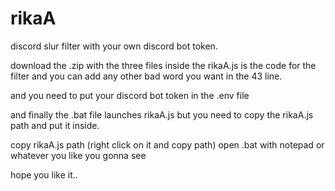 # rikaA
discord slur filter with your own discord bot token.

download the .zip with the three files inside
the rikaA.js is the code for the filter and you can add any other bad word you want in the 43 line.

and you need to put your discord bot token in the .env file

and finally the .bat file launches rikaA.js but you need to copy the rikaA.js path and put it inside.

copy rikaA.js path (right click on it and copy path)
open .bat with notepad or whatever you like 
you gonna see 

hope you like it..
